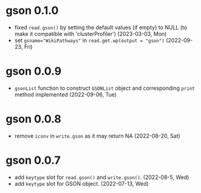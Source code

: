 # gson 0.1.0

+ fixed `read.gson()` by setting the default values (if empty) to NULL (to make it compatible with 'clusterProfiler') (2023-03-03, Mon)
+ set `gsname="WikiPathways"` in `read.gmt.wp(output = "gson")` (2022-09-23, Fri)

# gson 0.0.9

+ `gsonList` function to construct `GSONList` object and corresponding `print` method implemented (2022-09-06, Tue)
 
# gson 0.0.8

+ remove `iconv` in `write.gson` as it may return NA (2022-08-20, Sat)

# gson 0.0.7

+ add `keytype` slot for `read.gson()` and `write.gson()`. (2022-08-5, Wed)
+ add `keytype` slot for GSON object. (2022-07-13, Wed)
